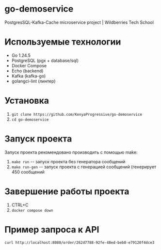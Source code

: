 # go-demoservice
PostgresSQL-Kafka-Cache microservice project | Wildberries Tech School

# Используемые технологии
- Go 1.24.5
- PostgreSQL (pgx + database/sql)
- Docker Compose
- Echo (backend)
- Kafka (kafka-go)
- golangci-lint (линтер)

# Установка
  1. `git clone https://github.com/KenyaProgressive/go-demoservice`
  2. `cd go-demoservice`

# Запуск проекта
Запуск проекта рекомендовано производить с помощью make:
  1. `make run` -- запуск проекта без генератора сообщений
  2. `make run-gen` -- запуск проекта с генерацией сообщений (генерирует 450 сообщений

# Завершение работы проекта
  1. CTRL+C
  2. `docker compose down`

# Пример запроса к API
  `curl http://localhost:8080/order/262d7788-92fe-48ed-beb8-e79120f4dce3`
